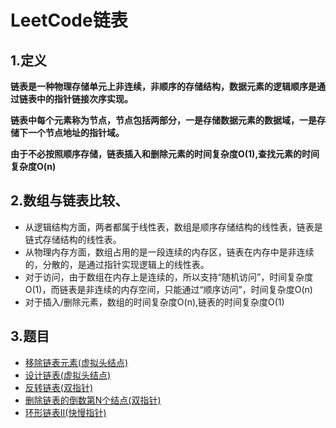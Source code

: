 # LeetCode链表
## 1.定义
**链表是一种物理存储单元上非连续，非顺序的存储结构，数据元素的逻辑顺序是通过链表中的指针链接次序实现。**

**链表中每个元素称为节点，节点包括两部分，一是存储数据元素的数据域，一是存储下一个节点地址的指针域。**

**由于不必按照顺序存储，链表插入和删除元素的时间复杂度O(1),查找元素的时间复杂度O(n)**

## 2.数组与链表比较、
* 从逻辑结构方面，两者都属于线性表，数组是顺序存储结构的线性表，链表是链式存储结构的线性表。
* 从物理内存方面，数组占用的是一段连续的内存区，链表在内存中是非连续的，分散的，是通过指针实现逻辑上的线性表。
* 对于访问，由于数组在内存上是连续的，所以支持“随机访问”，时间复杂度O(1)，而链表是非连续的内存空间，只能通过“顺序访问”，时间复杂度O(n)
* 对于插入/删除元素，数组的时间复杂度O(n),链表的时间复杂度O(1)

## 3.题目
* [移除链表元素(虚拟头结点)](移除链表元素.md)
* [设计链表(虚拟头结点)](设计链表.md)
* [反转链表(双指针)](反转链表.md)
* [删除链表的倒数第N个结点(双指针)](删除链表的倒数第N个结点.md)
* [环形链表II(快慢指针)](环形链表II.md)

<!--
1. [合并两个有序链表*](合并两个有序链表.md)
2. [删除排序链表中的重复元素（单个指针）](删除排序链表中的重复元素.md)
3. [环形链表](环形链表.md)
4. [相交链表](相交链表.md)
5. [移除链表元素（两个指针）](移除链表元素.md)
6. [反转链表](反转链表.md)
7. [回文链表](回文链表.md)
8. [删除链表中的节点](删除链表中的节点.md)
9. [链表的中间结点](链表的中间结点.md)
10. [二进制链表转整数](二进制链表转整数.md)
-->
